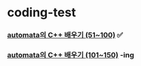 # coding-test

### [automata의 C++ 배우기 (51~100)](https://www.acmicpc.net/workbook/view/567) ✅
### [automata의 C++ 배우기 (101~150)](https://www.acmicpc.net/workbook/view/568) -ing